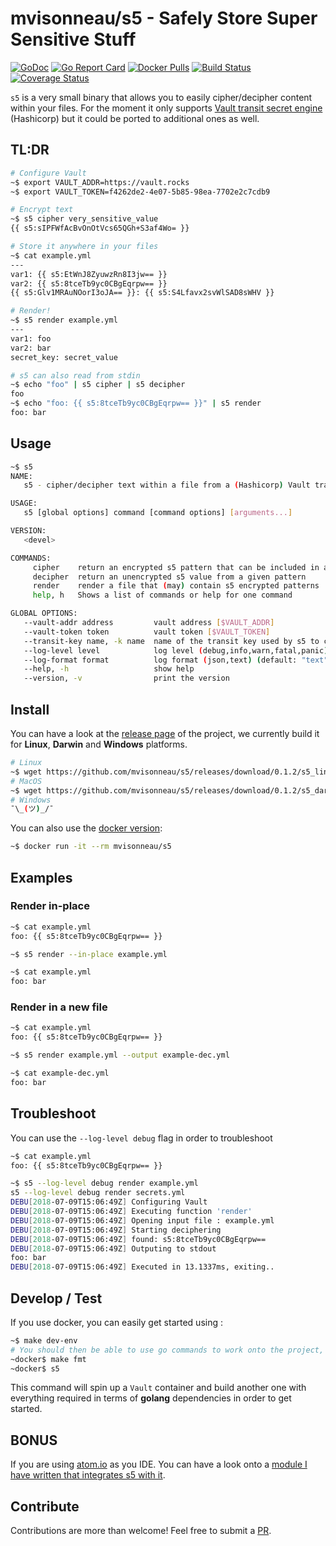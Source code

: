# mvisonneau/s5 - Safely Store Super Sensitive Stuff

[![GoDoc](https://godoc.org/github.com/mvisonneau/s5?status.svg)](https://godoc.org/github.com/mvisonneau/s5)
[![Go Report Card](https://goreportcard.com/badge/github.com/mvisonneau/s5)](https://goreportcard.com/report/github.com/mvisonneau/s5)
[![Docker Pulls](https://img.shields.io/docker/pulls/mvisonneau/s5.svg)](https://hub.docker.com/r/mvisonneau/s5/)
[![Build Status](https://cloud.drone.io/api/badges/mvisonneau/s5/status.svg)](https://cloud.drone.io/mvisonneau/s5)
[![Coverage Status](https://coveralls.io/repos/github/mvisonneau/s5/badge.svg?branch=master)](https://coveralls.io/github/mvisonneau/s5?branch=master)

`s5` is a very small binary that allows you to easily cipher/decipher content within your files. For the moment it only supports [Vault transit secret engine](https://www.vaultproject.io/docs/secrets/transit/index.html) (Hashicorp) but it could be ported to additional ones as well.

## TL:DR

```bash
# Configure Vault
~$ export VAULT_ADDR=https://vault.rocks
~$ export VAULT_TOKEN=f4262de2-4e07-5b85-98ea-7702e2c7cdb9

# Encrypt text
~$ s5 cipher very_sensitive_value
{{ s5:sIPFWfAcBvOnOtVcs65QGh+S3af4Wo= }}

# Store it anywhere in your files
~$ cat example.yml
---
var1: {{ s5:EtWnJ8ZyuwzRn8I3jw== }}
var2: {{ s5:8tceTb9yc0CBgEqrpw== }}
{{ s5:Glv1MRAuNOorI3oJA== }}: {{ s5:S4Lfavx2svWlSAD8sWHV }}

# Render!
~$ s5 render example.yml
---
var1: foo
var2: bar
secret_key: secret_value

# s5 can also read from stdin
~$ echo "foo" | s5 cipher | s5 decipher
foo
~$ echo "foo: {{ s5:8tceTb9yc0CBgEqrpw== }}" | s5 render
foo: bar
```

## Usage

```bash
~$ s5
NAME:
   s5 - cipher/decipher text within a file from a (Hashicorp) Vault transit key

USAGE:
   s5 [global options] command [command options] [arguments...]

VERSION:
   <devel>

COMMANDS:
     cipher    return an encrypted s5 pattern that can be included in any file
     decipher  return an unencrypted s5 value from a given pattern
     render    render a file that (may) contain s5 encrypted patterns
     help, h   Shows a list of commands or help for one command

GLOBAL OPTIONS:
   --vault-addr address         vault address [$VAULT_ADDR]
   --vault-token token          vault token [$VAULT_TOKEN]
   --transit-key name, -k name  name of the transit key used by s5 to cipher/decipher data (default: "default") [$S5_TRANSIT_KEY]
   --log-level level            log level (debug,info,warn,fatal,panic) (default: "info") [$S5_LOG_LEVEL]
   --log-format format          log format (json,text) (default: "text") [$S5_LOG_FORMAT]
   --help, -h                   show help
   --version, -v                print the version
```

## Install

You can have a look at the [release page](https://github.com/mvisonneau/s5/releases) of the project, we currently build it for **Linux**, **Darwin** and **Windows** platforms.

```bash
# Linux
~$ wget https://github.com/mvisonneau/s5/releases/download/0.1.2/s5_linux_amd64 -O /usr/local/bin/s5; chmod +x /usr/local/bin/s5
# MacOS
~$ wget https://github.com/mvisonneau/s5/releases/download/0.1.2/s5_darwin_amd64 -O /usr/local/bin/s5; chmod +x /usr/local/bin/s5
# Windows
¯\_(ツ)_/¯
```

You can also use the [docker version](https://hub.docker.com/r/mvisonneau/s5):

```bash
~$ docker run -it --rm mvisonneau/s5
```

## Examples

### Render in-place

```bash
~$ cat example.yml
foo: {{ s5:8tceTb9yc0CBgEqrpw== }}

~$ s5 render --in-place example.yml

~$ cat example.yml
foo: bar
```

### Render in a new file

```bash
~$ cat example.yml
foo: {{ s5:8tceTb9yc0CBgEqrpw== }}

~$ s5 render example.yml --output example-dec.yml

~$ cat example-dec.yml
foo: bar
```

## Troubleshoot

You can use the `--log-level debug` flag in order to troubleshoot

```bash
~$ cat example.yml
foo: {{ s5:8tceTb9yc0CBgEqrpw== }}

~$ s5 --log-level debug render example.yml
s5 --log-level debug render secrets.yml
DEBU[2018-07-09T15:06:49Z] Configuring Vault
DEBU[2018-07-09T15:06:49Z] Executing function 'render'
DEBU[2018-07-09T15:06:49Z] Opening input file : example.yml
DEBU[2018-07-09T15:06:49Z] Starting deciphering
DEBU[2018-07-09T15:06:49Z] found: s5:8tceTb9yc0CBgEqrpw==
DEBU[2018-07-09T15:06:49Z] Outputing to stdout
foo: bar
DEBU[2018-07-09T15:06:49Z] Executed in 13.1337ms, exiting..
```

## Develop / Test

If you use docker, you can easily get started using :

```bash
~$ make dev-env
# You should then be able to use go commands to work onto the project, eg:
~docker$ make fmt
~docker$ s5
```

This command will spin up a `Vault` container and build another one with everything required in terms of **golang** dependencies in order to get started.

## BONUS

If you are using [atom.io](https://atom.io) as you IDE. You can have a look onto a [module I have written that integrates s5 with it](https://github.com/mvisonneau/atom-s5).

## Contribute

Contributions are more than welcome! Feel free to submit a [PR](https://github.com/mvisonneau/s5/pulls).
